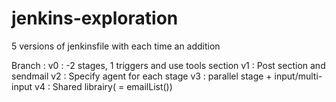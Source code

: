 # jenkins-exploration

5 versions of jenkinsfile with each time an addition

Branch :
v0 : -2 stages, 1 triggers and use tools section
v1 : Post section and sendmail
v2 : Specify agent for each stage
v3 : parallel stage + input/multi-input
v4 : Shared librairy( = emailList())
